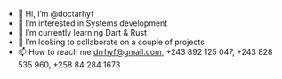 - 👋 Hi, I’m @doctarhyf
- 👀 I’m interested in Systems development
- 🌱 I’m currently learning Dart & Rust
- 💞️ I’m looking to collaborate on a couple of projects
- 📫 How to reach me drrhyf@gmail.com, +243 892 125 047, +243 828 535 960, +258 84 284 1673

